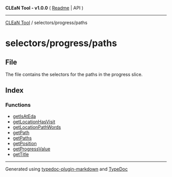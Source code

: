 **CLEaN Tool - v1.0.0** ( [Readme](../../../README.md) \| API )

***

[CLEaN Tool](../../../modules.md) / selectors/progress/paths

# selectors/progress/paths

## File

The file contains the selectors for the paths in the progress slice.

## Index

### Functions

- [getIsAtEda](functions/getIsAtEda.md)
- [getLocationHasVisit](functions/getLocationHasVisit.md)
- [getLocationPathWords](functions/getLocationPathWords.md)
- [getPath](functions/getPath.md)
- [getPaths](functions/getPaths.md)
- [getPosition](functions/getPosition.md)
- [getProgressValue](functions/getProgressValue.md)
- [getTitle](functions/getTitle.md)

***

Generated using [typedoc-plugin-markdown](https://www.npmjs.com/package/typedoc-plugin-markdown) and [TypeDoc](https://typedoc.org/)
